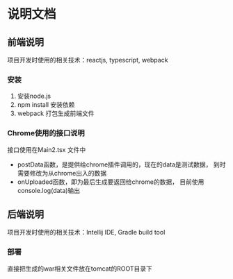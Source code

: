# 说明文档

## 前端说明

项目开发时使用的相关技术：reactjs, typescript, webpack

### 安装
1. 安装node.js
2. npm install  安装依赖
3. webpack 打包生成前端文件

### Chrome使用的接口说明

接口使用在Main2.tsx 文件中

* postData函数，是提供给chrome插件调用的，现在的data是测试数据，
到时需要修改为从chrome出入的数据
* onUploaded函数，即为最后生成要返回给chrome的数据，
目前使用console.log(data)输出

## 后端说明

项目开发时使用的相关技术：Intellij IDE, Gradle build tool

### 部署
直接把生成的war相关文件放在tomcat的ROOT目录下

